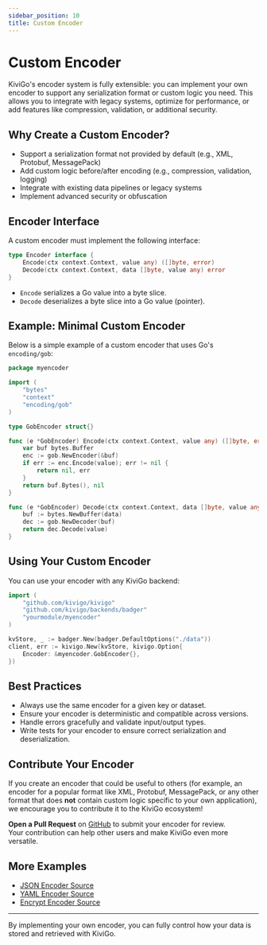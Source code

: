 ```yaml
---
sidebar_position: 10
title: Custom Encoder
---
```


# Custom Encoder

KiviGo's encoder system is fully extensible: you can implement your own encoder to support any serialization format or custom logic you need. This allows you to integrate with legacy systems, optimize for performance, or add features like compression, validation, or additional security.

## Why Create a Custom Encoder?

- Support a serialization format not provided by default (e.g., XML, Protobuf, MessagePack)
- Add custom logic before/after encoding (e.g., compression, validation, logging)
- Integrate with existing data pipelines or legacy systems
- Implement advanced security or obfuscation

## Encoder Interface

A custom encoder must implement the following interface:

```go
type Encoder interface {
    Encode(ctx context.Context, value any) ([]byte, error)
    Decode(ctx context.Context, data []byte, value any) error
}
```

- `Encode` serializes a Go value into a byte slice.
- `Decode` deserializes a byte slice into a Go value (pointer).

## Example: Minimal Custom Encoder

Below is a simple example of a custom encoder that uses Go's `encoding/gob`:

```go
package myencoder

import (
    "bytes"
    "context"
    "encoding/gob"
)

type GobEncoder struct{}

func (e *GobEncoder) Encode(ctx context.Context, value any) ([]byte, error) {
    var buf bytes.Buffer
    enc := gob.NewEncoder(&buf)
    if err := enc.Encode(value); err != nil {
        return nil, err
    }
    return buf.Bytes(), nil
}

func (e *GobEncoder) Decode(ctx context.Context, data []byte, value any) error {
    buf := bytes.NewBuffer(data)
    dec := gob.NewDecoder(buf)
    return dec.Decode(value)
}
```

## Using Your Custom Encoder

You can use your encoder with any KiviGo backend:

```go
import (
    "github.com/kivigo/kivigo"
    "github.com/kivigo/backends/badger"
    "yourmodule/myencoder"
)

kvStore, _ := badger.New(badger.DefaultOptions("./data"))
client, err := kivigo.New(kvStore, kivigo.Option{
    Encoder: &myencoder.GobEncoder{},
})
```

## Best Practices

- Always use the same encoder for a given key or dataset.
- Ensure your encoder is deterministic and compatible across versions.
- Handle errors gracefully and validate input/output types.
- Write tests for your encoder to ensure correct serialization and deserialization.

## Contribute Your Encoder

If you create an encoder that could be useful to others (for example, an encoder for a popular format like XML, Protobuf, MessagePack, or any other format that does **not** contain custom logic specific to your own application), we encourage you to contribute it to the KiviGo ecosystem!

**Open a Pull Request** on [GitHub](https://github.com/kivigo/encoders) to submit your encoder for review.  
Your contribution can help other users and make KiviGo even more versatile.

## More Examples

- [JSON Encoder Source](https://github.com/kivigo/encoders/blob/main/json/json.go)
- [YAML Encoder Source](https://github.com/kivigo/encoders/blob/main/yaml/yaml.go)
- [Encrypt Encoder Source](https://github.com/kivigo/encoders/blob/main/encrypt/encrypt.go)

---

By implementing your own encoder, you can fully control how your data is stored and retrieved with KiviGo.
